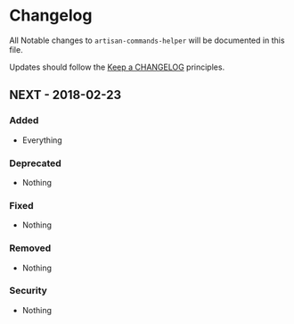 # Changelog

All Notable changes to `artisan-commands-helper` will be documented in this file.

Updates should follow the [Keep a CHANGELOG](http://keepachangelog.com/) principles.

## NEXT - 2018-02-23

### Added
- Everything

### Deprecated
- Nothing

### Fixed
- Nothing

### Removed
- Nothing

### Security
- Nothing
